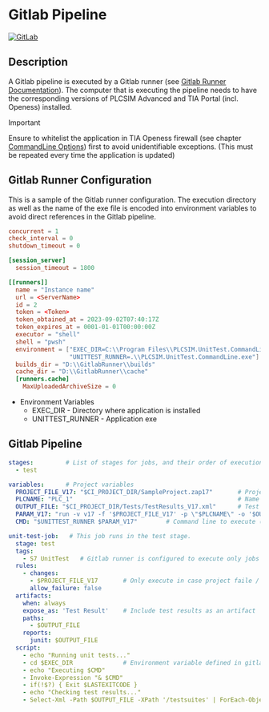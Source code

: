 ﻿# Gitlab Pipeline

[![GitLab](https://badgen.net/badge/icon/gitlab?icon=gitlab&label)](https://https://gitlab.com/)

## Description

A Gitlab pipeline is executed by a Gitlab runner (see [Gitlab Runner Documentation](https://docs.gitlab.com/runner/)). The computer that is executing the pipeline needs to have the corresponding versions 
of PLCSIM Advanced and TIA Portal (incl. Openess) installed.

> [!IMPORTANT]
> Ensure to whitelist the application in TIA Openess firewall (see chapter [CommandLine Options](../README.md#Commandlineoptions)) first to avoid unidentifiable exceptions. 
> (This must be repeated every time the application is updated)

## Gitlab Runner Configuration

This is a sample of the Gitlab runner configuration.
The execution directory as well as the name of the exe file is encoded into environment variables to avoid direct references in the Gitlab pipeline.

```toml
concurrent = 1
check_interval = 0
shutdown_timeout = 0

[session_server]
  session_timeout = 1800

[[runners]]
  name = "Instance name"
  url = <ServerName>
  id = 2
  token = <Token>
  token_obtained_at = 2023-09-02T07:40:17Z
  token_expires_at = 0001-01-01T00:00:00Z
  executor = "shell"
  shell = "pwsh"
  environment = ["EXEC_DIR=C:\\Program Files\\PLCSIM.UnitTest.CommandLine", 
				 "UNITTEST_RUNNER=.\\PLCSIM.UnitTest.CommandLine.exe"]
  builds_dir = "D:\\GitlabRunner\\builds"
  cache_dir = "D:\\GitlabRunner\\cache"
  [runners.cache]
    MaxUploadedArchiveSize = 0
```

- Environment Variables
  - EXEC_DIR - Directory where application is installed
  - UNITTEST_RUNNER - Application exe

## Gitlab Pipeline

```yaml
stages:         # List of stages for jobs, and their order of execution
  - test

variables:      # Project variables
  PROJECT_FILE_V17: "$CI_PROJECT_DIR/SampleProject.zap17"       # Project file / Project archive
  PLCNAME: "PLC_1"                                              # Name of the PLC to test
  OUTPUT_FILE: "$CI_PROJECT_DIR/Tests/TestResults_V17.xml"      # Test result output file
  PARAM_V17: "run -v v17 -f '$PROJECT_FILE_V17' -p \"$PLCNAME\" -o '$OUTPUT_FILE'"  # Parameters for runner execution
  CMD: "$UNITTEST_RUNNER $PARAM_V17"        # Command line to execute ($UNITTEST_RUNNER is an environment variable defined in gitlab runner)

unit-test-job:   # This job runs in the test stage.
  stage: test    
  tags: 
    - S7 UnitTest   # Gitlab runner is configured to execute only jobs marked with this tag
  rules:
    - changes:
      - $PROJECT_FILE_V17       # Only execute in case project faile / archive has changed
      allow_failure: false
  artifacts:
    when: always
    expose_as: 'Test Result'    # Include test results as an artifact
    paths:
      - $OUTPUT_FILE
    reports:
      junit: $OUTPUT_FILE
  script:
    - echo "Running unit tests..."
    - cd $EXEC_DIR              # Environment variable defined in gitlab runner
    - echo "Executing $CMD"
    - Invoke-Expression "& $CMD"
    - if(!$?) { Exit $LASTEXITCODE }
    - echo "Checking test results..."
    - Select-Xml -Path $OUTPUT_FILE -XPath '/testsuites' | ForEach-Object { if (($_.Node.failures -gt 0) -or ($_.Node.errors -gt 0)) {exit -1} }
```
